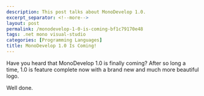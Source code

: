 ```yaml
---
description: This post talks about MonoDevelop 1.0.
excerpt_separator: <!--more-->
layout: post
permalink: /monodevelop-1-0-is-coming-bf1c79170e48
tags: .net mono visual-studio
categories: [Programming Languages]
title: MonoDevelop 1.0 Is Coming!
---
```

Have you heard that MonoDevelop 1.0 is finally coming? After so long a time, 1.0 is feature complete now with a brand new and much more beautiful logo.

Well done.
<!--more-->
